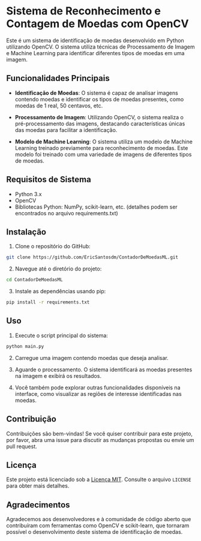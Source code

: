 # Sistema de Reconhecimento e Contagem de Moedas com OpenCV

Este é um sistema de identificação de moedas desenvolvido em Python utilizando OpenCV. O sistema utiliza técnicas de Processamento de Imagem e Machine Learning para identificar diferentes tipos de moedas em uma imagem.

## Funcionalidades Principais

- **Identificação de Moedas**: O sistema é capaz de analisar imagens contendo moedas e identificar os tipos de moedas presentes, como moedas de 1 real, 50 centavos, etc.

- **Processamento de Imagem**: Utilizando OpenCV, o sistema realiza o pré-processamento das imagens, destacando características únicas das moedas para facilitar a identificação.

- **Modelo de Machine Learning**: O sistema utiliza um modelo de Machine Learning treinado previamente para reconhecimento de moedas. Este modelo foi treinado com uma variedade de imagens de diferentes tipos de moedas.

## Requisitos de Sistema

- Python 3.x
- OpenCV
- Bibliotecas Python: NumPy, scikit-learn, etc. (detalhes podem ser encontrados no arquivo requirements.txt)

## Instalação

1. Clone o repositório do GitHub:

```bash
git clone https://github.com/EricSantosdm/ContadorDeMoedasML.git
```

2. Navegue até o diretório do projeto:

```bash
cd ContadorDeMoedasML
```

3. Instale as dependências usando pip:

```bash
pip install -r requirements.txt
```

## Uso

1. Execute o script principal do sistema:

```bash
python main.py
```

2. Carregue uma imagem contendo moedas que deseja analisar.

3. Aguarde o processamento. O sistema identificará as moedas presentes na imagem e exibirá os resultados.

4. Você também pode explorar outras funcionalidades disponíveis na interface, como visualizar as regiões de interesse identificadas nas moedas.

## Contribuição

Contribuições são bem-vindas! Se você quiser contribuir para este projeto, por favor, abra uma issue para discutir as mudanças propostas ou envie um pull request.

## Licença

Este projeto está licenciado sob a [Licença MIT](https://opensource.org/licenses/MIT). Consulte o arquivo `LICENSE` para obter mais detalhes.

## Agradecimentos

Agradecemos aos desenvolvedores e à comunidade de código aberto que contribuíram com ferramentas como OpenCV e scikit-learn, que tornaram possível o desenvolvimento deste sistema de identificação de moedas.
```
